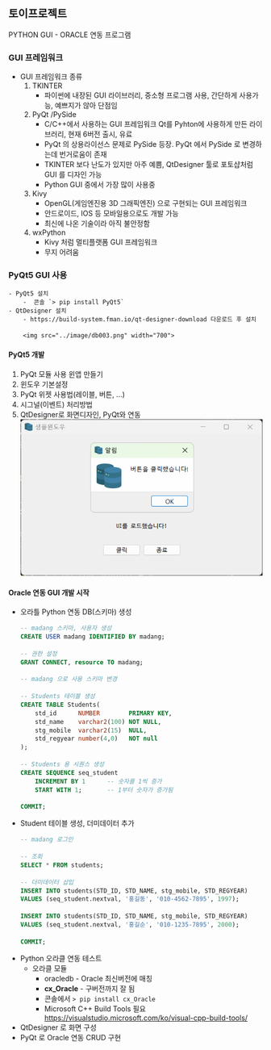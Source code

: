 ## 토이프로젝트
PYTHON GUI - ORACLE 연동 프로그램

### GUI 프레임워크
- GUI 프레임워크 종류
    1. TKINTER 
        - 파이썬에 내장된 GUI 라이브러리, 중소형 프로그램 사용, 간단하게 사용가능, 예쁘지가 않아 단점임
    2. PyQt /PySide 
        - C/C++에서 사용하는 GUI 프레임워크 Qt를 Pyhton에 사용하게 만든 라이브러리, 현재 6버전 출시, 유료
        - PyQt 의 상용라이선스 문제로 PySide 등장. PyQt 에서 PySide 로 변경하는데 번거로움이 존재
        - TKINTER 보다 난도가 있지만 아주 예쁨, QtDesigner 툴로 포토샵처럼 GUI 를 디자인 가능
        - Python GUI 중에서 가장 많이 사용중
    3. Kivy
        - OpenGL(게임엔진용 3D 그래픽엔진) 으로 구현되는 GUI 프레임워크
        - 안드로이드, IOS 등 모바일용으로도 개발 가능
        - 최신에 나온 기술이라 아직 불안정함
    4. wxPython
        - Kivy 처럼 멀티플랫폼 GUI 프레임워크
        - 무지 어려움

### PyQt5 GUI 사용
    - PyQt5 설치
        -  콘솔 `> pip install PyQt5`
    - QtDesigner 설치
        - https://build-system.fman.io/qt-designer-download 다운로드 후 설치

        <img src="../image/db003.png" width="700">


#### PyQt5 개발
1. PyQt 모듈 사용 윈앱 만들기
2. 윈도우 기본설정
3. PyQt 위젯 사용법(레이블, 버튼, ...)
4. 시그널(이벤트) 처리방법
5. QtDesigner로 화면디자인, PyQt와 연동
    <img src="../image/db002.png" width="700">

#### Oracle 연동 GUI 개발 시작
- 오라틀 Python 연동 DB(스키마) 생성
    ```sql
    -- madang 스키마, 사용자 생성
    CREATE USER madang IDENTIFIED BY madang;

    -- 권한 설정
    GRANT CONNECT, resource TO madang;

    -- madang 으로 사용 스키마 변경

    -- Students 테이블 생성
    CREATE TABLE Students(
        std_id 	    NUMBER 		  PRIMARY KEY,
        std_name    varchar2(100) NOT NULL,
        stg_mobile  varchar2(15)  NULL,
        std_regyear number(4,0)   NOT null
    );

    -- Students 용 시퀀스 생성
    CREATE SEQUENCE seq_student
        INCREMENT BY 1		-- 숫자를 1씩 증가
        START WITH 1;		-- 1부터 숫자가 증가됨
        
    COMMIT;
    ```
- Student 테이블 생성, 더미데이터 추가
    ```sql
    -- madang 로그인

    -- 조회
    SELECT * FROM students;

    -- 더미데이터 삽입
    INSERT INTO students(STD_ID, STD_NAME, stg_mobile, STD_REGYEAR)
    VALUES (seq_student.nextval, '홍길동', '010-4562-7895', 1997);

    INSERT INTO students(STD_ID, STD_NAME, stg_mobile, STD_REGYEAR)
    VALUES (seq_student.nextval, '홍길순', '010-1235-7895', 2000);

    COMMIT;
    ```
- Python 오라클 연동 테스트
    - 오라클 모듈
        - oracledb - Oracle 최신버전에 매칭
        - **cx_Oracle** - 구버전까지 잘 됨
        - 콘솔에서 `> pip install cx_Oracle `
        - Microsoft C++ Build Tools 필요 https://visualstudio.microsoft.com/ko/visual-cpp-build-tools/
- QtDesigner 로 화면 구성
- PyQt 로 Oracle 연동 CRUD 구현